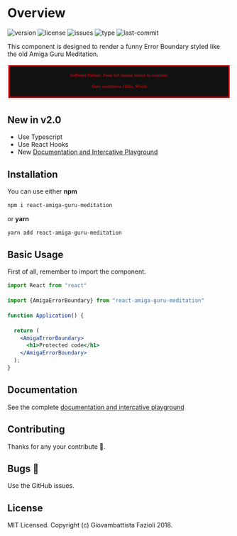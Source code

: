 # Overview

![version](https://img.shields.io/npm/v/react-amiga-guru-meditation.svg)
![license](https://img.shields.io/npm/l/react-amiga-guru-meditation.svg)
![issues](https://img.shields.io/github/issues/gfazioli/react-amiga-guru-meditation.svg)
![type](https://img.shields.io/npm/types/react-amiga-guru-meditation.svg)
![last-commit](https://img.shields.io/github/last-commit/gfazioli/react-amiga-guru-meditation.svg)


This component is designed to render a funny Error Boundary styled like the old Amiga Guru Meditation.

![image](./image.png)

## New in v2.0

* Use Typescript
* Use React Hooks
* New [Documentation and Intercative Playground](https://gfazioli.github.io/react-amiga-guru-meditation/)

## Installation

You can use either **npm**

```bash
npm i react-amiga-guru-meditation
```

or **yarn**

```bash
yarn add react-amiga-guru-meditation
```

## Basic Usage

First of all, remember to import the component.

```jsx
import React from "react"

import {AmigaErrorBoundary} from "react-amiga-guru-meditation"

function Application() {

  return (
    <AmigaErrorBoundary>
      <h1>Protected code</h1>
    </AmigaErrorBoundary>
  );
}
```

## Documentation

See the complete [documentation and intercative playground](https://gfazioli.github.io/react-react-amiga-guru-meditation/)


## Contributing

Thanks for any your contribute 👏.

## Bugs 🐛

Use the GitHub issues.

## License

MIT Licensed. Copyright (c) Giovambattista Fazioli 2018.
